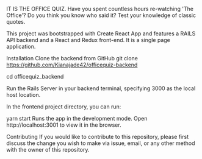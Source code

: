 IT IS THE OFFICE QUIZ.
Have you spent countless hours re-watching 'The Office'? Do you think you know who said it? Test your knowledge of classic quotes.

This project was bootstrapped with Create React App and features a RAILS API backend and a React and Redux front-end. It is a single page application.

Installation
Clone the backend from GitHub git clone https://github.com/Kianajade42/officequiz-backend

cd officequiz_backend

Run the Rails Server in your backend terminal, specifying 3000 as the local host location.

In the frontend project directory, you can run:

yarn start
Runs the app in the development mode.
Open http://localhost:3001 to view it in the browser.

Contributing If you would like to contribute to this repository, please first discuss the change you wish to make via issue, email, or any other method with the owner of this repository.
